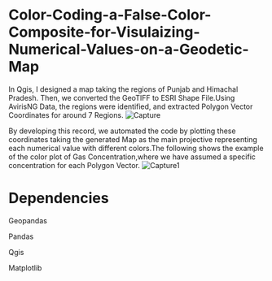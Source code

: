 # Color-Coding-a-False-Color-Composite-for-Visulaizing-Numerical-Values-on-a-Geodetic-Map

In Qgis, I designed a map taking the regions of Punjab and Himachal Pradesh. Then, we converted the GeoTIFF to ESRI Shape File.Using AvirisNG Data, the regions were identified, and extracted Polygon Vector Coordinates for around 7 Regions.
![Capture](https://github.com/pranava1709/Color-Coding-a-False-Color-Composite-for-Visulaizing-Numerical-Values-on-a-Geodetic-Map/assets/60814171/8002eff4-77a8-4fe5-a246-8db2b5ad355a)


By developing this record, we automated the code by plotting these coordinates taking the generated Map as the main projective representing each numerical value with different colors.The following shows the example of the color plot of Gas Concentration,where we have assumed a specific concentration for each Polygon Vector.
![Capture1](https://github.com/pranava1709/Color-Coding-a-False-Color-Composite-for-Visulaizing-Numerical-Values-on-a-Geodetic-Map/assets/60814171/01aa883f-7478-4148-96c7-b6adda1c64fc)

# Dependencies

Geopandas

Pandas

Qgis

Matplotlib
